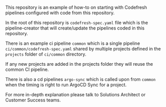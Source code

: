 This repository is an example of how-to on starting with Codefresh pipelines configured with code from this repository.

In the root of this repository is `codefresh-spec.yaml` file which is the pipeline-creator that will create/update the pipelines coded in this repository.

There is an example ci pipeline `common` which is a single pipeline `ci/common/codefresh-spec.yaml` shared by multiple projects defined in the `projects` folder of `ci/common` directory.

If any new projects are added in the projects folder they will reuse the common CI pipeline.

There is also a cd pipelines `argo-sync` which is called upon from `common` when the timing is right to run ArgoCD Sync for a project.

For more in-depth explanation please talk to Solutions Architect or Customer Success teams.




